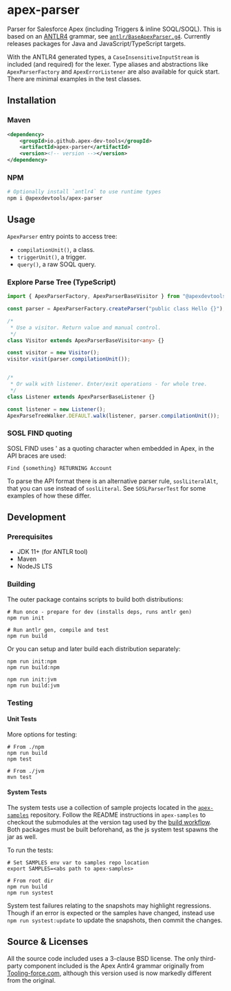 # apex-parser

Parser for Salesforce Apex (including Triggers & inline SOQL/SOQL). This is based on an [ANTLR4](https://www.antlr.org/) grammar, see [`antlr/BaseApexParser.g4`](./antlr/BaseApexParser.g4). Currently releases packages for Java and JavaScript/TypeScript targets.

With the ANTLR4 generated types, a `CaseInsensitiveInputStream` is included (and required) for the lexer. Type aliases and abstractions like `ApexParserFactory` and `ApexErrorListener` are also available for quick start. There are minimal examples in the test classes.

## Installation

### Maven

```xml
<dependency>
    <groupId>io.github.apex-dev-tools</groupId>
    <artifactId>apex-parser</artifactId>
    <version><!-- version --></version>
</dependency>
```

### NPM

```sh
# Optionally install `antlr4` to use runtime types
npm i @apexdevtools/apex-parser
```

## Usage

`ApexParser` entry points to access tree:

- `compilationUnit()`, a class.
- `triggerUnit()`, a trigger.
- `query()`, a raw SOQL query.

### Explore Parse Tree (TypeScript)

```typescript
import { ApexParserFactory, ApexParserBaseVisitor } from "@apexdevtools/apex-parser";

const parser = ApexParserFactory.createParser("public class Hello {}");

/*
 * Use a visitor. Return value and manual control.
 */
class Visitor extends ApexParserBaseVisitor<any> {}

const visitor = new Visitor();
visitor.visit(parser.compilationUnit());


/*
 * Or walk with listener. Enter/exit operations - for whole tree.
 */
class Listener extends ApexParserBaseListener {}

const listener = new Listener();
ApexParseTreeWalker.DEFAULT.walk(listener, parser.compilationUnit());
```

### SOSL FIND quoting

SOSL FIND uses ' as a quoting character when embedded in Apex, in the API braces are used:

```sosl
Find {something} RETURNING Account
```

To parse the API format there is an alternative parser rule, `soslLiteralAlt`, that you can use instead of `soslLiteral`. See `SOSLParserTest` for some examples of how these differ.

## Development

### Prerequisites

- JDK 11+ (for ANTLR tool)
- Maven
- NodeJS LTS

### Building

The outer package contains scripts to build both distributions:

```shell
# Run once - prepare for dev (installs deps, runs antlr gen)
npm run init

# Run antlr gen, compile and test
npm run build
```

Or you can setup and later build each distribution separately:

```shell
npm run init:npm
npm run build:npm

npm run init:jvm
npm run build:jvm
```

### Testing

#### Unit Tests

More options for testing:

```shell
# From ./npm
npm run build
npm test

# From ./jvm
mvn test
```

#### System Tests

The system tests use a collection of sample projects located in the [`apex-samples`](https://github.com/apex-dev-tools/apex-samples) repository. Follow the README instructions in `apex-samples` to checkout the submodules at the version tag used by the [build workflow](.github/workflows/Build.yml). Both packages must be built beforehand, as the js system test spawns the jar as well.

To run the tests:

```shell
# Set SAMPLES env var to samples repo location
export SAMPLES=<abs path to apex-samples>

# From root dir
npm run build
npm run systest
```

System test failures relating to the snapshots may highlight regressions. Though if an error is expected or the samples have changed, instead use `npm run systest:update` to update the snapshots, then commit the changes.

## Source & Licenses

All the source code included uses a 3-clause BSD license. The only third-party component included is the Apex Antlr4 grammar originally from [Tooling-force.com](https://github.com/neowit/tooling-force.com), although this version used is now markedly different from the original.
